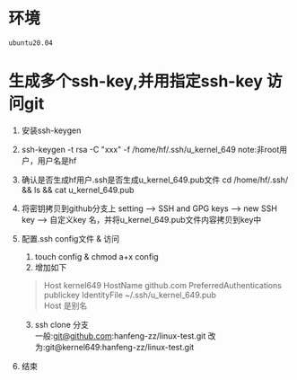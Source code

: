 # 环境
    ubuntu20.04

# 生成多个ssh-key,并用指定ssh-key 访问git
1. 安装ssh-keygen
2. ssh-keygen -t rsa -C "xxx" -f /home/hf/.ssh/u_kernel_649
   note:非root用户，用户名是hf
3. 确认是否生成hf用户.ssh是否生成u_kernel_649.pub文件
   cd  /home/hf/.ssh/ && ls && cat u_kernel_649.pub
4. 将密钥拷贝到github分支上
   setting --> SSH and GPG keys --> new SSH key --> 自定义key 名，并将u_kernel_649.pub文件内容拷贝到key中

5. 配置.ssh config文件 & 访问
   1. touch config & chmod a+x config
   2. 增加如下  
    >Host kernel649
        HostName github.com
        PreferredAuthentications publickey
        IdentityFile ~/.ssh/u_kernel_649.pub        
    > Host 是别名
    3. ssh clone 分支       
        一般:git@github.com:hanfeng-zz/linux-test.git
        改为:git@kernel649:hanfeng-zz/linux-test.git
6. 结束